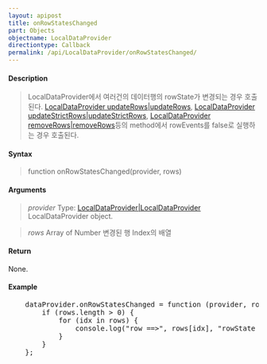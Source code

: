 ```yaml
---
layout: apipost
title: onRowStatesChanged
part: Objects
objectname: LocalDataProvider
directiontype: Callback
permalink: /api/LocalDataProvider/onRowStatesChanged/
---
```



#### Description

> LocalDataProvider에서 여러건의 데이터행의 rowState가 변경되는 경우 호출된다.
> [LocalDataProvider updateRows|updateRows](/api/LocalDataProvider/), [LocalDataProvider updateStrictRows|updateStrictRows](/api/LocalDataProvider/), [LocalDataProvider removeRows|removeRows](/api/LocalDataProvider/)등의 method에서 rowEvents를 false로 실행하는 경우 호출된다.


#### Syntax

> function onRowStatesChanged(provider, rows)

#### Arguments

> *provider*
> Type: [LocalDataProvider|LocalDataProvider](/api/LocalDataProvider/)
> LocalDataProvider object.

> *rows*
> Array of Number
> 변경된 행 Index의 배열

#### Return

None.

#### Example

<pre class="prettyprint">
    dataProvider.onRowStatesChanged = function (provider, rows) {
        if (rows.length > 0) {
            for (idx in rows) {
                console.log("row ==>", rows[idx], "rowState ==>", provider.getRowState(rows[idx]));
            }
        }
    };
</pre>

